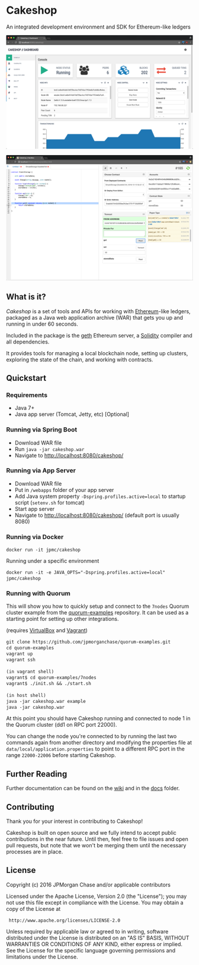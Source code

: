 
# Cakeshop

An integrated development environment and SDK for Ethereum-like ledgers

![screenshot](docs/images/screenshot.png "screenshot")

![screenshot](docs/images/sandbox.png "sandbox screenshot")

## What is it?

_Cakeshop_ is a set of tools and APIs for working with [Ethereum](https://ethereum.org/)-like ledgers, packaged as a Java web application archive (WAR) that gets you up and running in under 60 seconds.

Included in the package is the [geth](https://github.com/ethereum/go-ethereum)
Ethereum server, a [Solidity](https://solidity.readthedocs.org/en/latest/)
compiler and all dependencies.

It provides tools for managing a local blockchain node, setting up clusters,
exploring the state of the chain, and working with contracts.

## Quickstart

### Requirements

* Java 7+
* Java app server (Tomcat, Jetty, etc) [Optional]

### Running via Spring Boot

* Download WAR file
* Run `java -jar cakeshop.war`
* Navigate to [http://localhost:8080/cakeshop/](http://localhost:8080/cakeshop/)

### Running via App Server

* Download WAR file
* Put in `/webapps` folder of your app server
* Add Java system property `-Dspring.profiles.active=local` to startup script (`setenv.sh` for tomcat)
* Start app server
* Navigate to [http://localhost:8080/cakeshop/](http://localhost:8080/cakeshop/) (default port is usually 8080)

### Running via Docker

```
docker run -it jpmc/cakeshop
```

Running under a specific environment
```
docker run -it -e JAVA_OPTS="-Dspring.profiles.active=local" jpmc/cakeshop
```

### Running with Quorum

This will show you how to quickly setup and connect to the `7nodes` Quorum cluster example from the [quorum-examples](https://github.com/jpmorganchase/quorum-examples) repository. It can be used as a starting point for setting up other integrations.

(requires [VirtualBox](https://www.virtualbox.org/wiki/Downloads) and [Vagrant](https://www.vagrantup.com/downloads.html))

```
git clone https://github.com/jpmorganchase/quorum-examples.git
cd quorum-examples
vagrant up
vagrant ssh

(in vagrant shell)
vagrant$ cd quorum-examples/7nodes
vagrant$ ./init.sh && ./start.sh

(in host shell)
java -jar cakeshop.war example
java -jar cakeshop.war
```

At this point you should have Cakeshop running and connected to node 1 in the Quorum cluster (dd1 on RPC port 22000).

You can change the node you're connected to by running the last two commands again from another directory and modifying the properties file at `data/local/application.properties` to point to a different RPC port in the range `22000-22006` before starting Cakeshop.

## Further Reading

Further documentation can be found on the [wiki](https://github.com/jpmorganchase/cakeshop/wiki/) and in the [docs](docs/) folder.

## Contributing

Thank you for your interest in contributing to Cakeshop!

Cakeshop is built on open source and we fully intend to accept public contributions in the near future. Until then, feel free to file issues and open pull requests, but note that we won't be merging them until the necessary processes are in place.

## License

Copyright (c) 2016 JPMorgan Chase and/or applicable contributors

Licensed under the Apache License, Version 2.0 (the "License");
you may not use this file except in compliance with the License.
You may obtain a copy of the License at

     http://www.apache.org/licenses/LICENSE-2.0

Unless required by applicable law or agreed to in writing, software
distributed under the License is distributed on an "AS IS" BASIS,
WITHOUT WARRANTIES OR CONDITIONS OF ANY KIND, either express or implied.
See the License for the specific language governing permissions and
limitations under the License.
